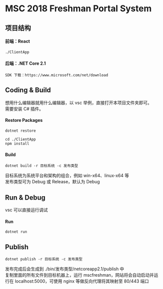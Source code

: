 # MSC 2018 Freshman Portal System

## 项目结构
#### 前端：React
```
./ClientApp
```
#### 后端：.NET Core 2.1
```
SDK 下载：https://www.microsoft.com/net/download
```

## Coding & Build
想用什么编辑器就用什么编辑器，以 vsc 举例，直接打开本项目文件夹即可。  
需要安装 C# 插件。  
#### Restore Packages
```
dotnet restore

cd ./ClientApp
npm install
```
#### Build
```
dotnet build -r 目标系统 -c 发布类型
```
目标系统为系统平台和架构的组合，例如 win-x64、linux-x64 等  
发布类型可为 Debug 或 Release，默认为 Debug

## Run & Debug
vsc 可以直接运行调试
#### Run
```
dotnet run
```

## Publish
```
dotnet publish -r 目标系统 -c 发布类型
```
发布完成后会生成到 ./bin/发布类型/netcoreapp2.1/publish 中  
复制里面的所有文件到目标机器上，运行 mscfreshman，网站将会自动启动并运行在 localhost:5000，可使用 nginx 等做反向代理将其映射至 80/443 端口